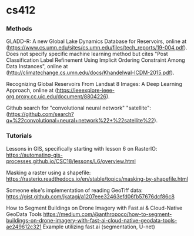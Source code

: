 # cs412

### Methods

GLADD-R: A new Global Lake Dynamics Database for Reservoirs, online at (https://www.cs.umn.edu/sites/cs.umn.edu/files/tech_reports/19-004.pdf). Does not specify specific machine learning method but cites "Post Classification Label Refinement Using Implicit
Ordering Constraint Among Data Instances", online at (http://climatechange.cs.umn.edu/docs/Khandelwal-ICDM-2015.pdf).

Recognizing Global Reservoirs From Landsat 8 Images: A Deep Learning Approach, online at (https://ieeexplore-ieee-org.proxy.cc.uic.edu/document/8804226).

Github search for "convolutional neural network" "satellite": (https://github.com/search?q=%22convolutional+neural+network%22+%22satellite%22).

### Tutorials

Lessons in GIS, specifically starting with lesson 6 on RasterIO:
https://automating-gis-processes.github.io/CSC18/lessons/L6/overview.html

Masking a raster using a shapefile:
https://rasterio.readthedocs.io/en/stable/topics/masking-by-shapefile.html

Someone else's implementation of reading GeoTiff data:
https://gist.github.com/jkatagi/a1207eee32463efd06fb57676dcf86c8

How to Segment Buildings on Drone Imagery with Fast.ai & Cloud-Native GeoData Tools
https://medium.com/@anthropoco/how-to-segment-buildings-on-drone-imagery-with-fast-ai-cloud-native-geodata-tools-ae249612c321
Example utilizing fast.ai (segmentation, U-net)
